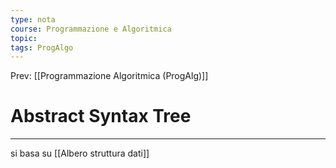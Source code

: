 ```yaml
---
type: nota
course: Programmazione e Algoritmica
topic: 
tags: ProgAlgo
---
```


Prev: [[Programmazione Algoritmica (ProgAlg)]]

# Abstract Syntax Tree
---

si basa su [[Albero struttura dati]]
